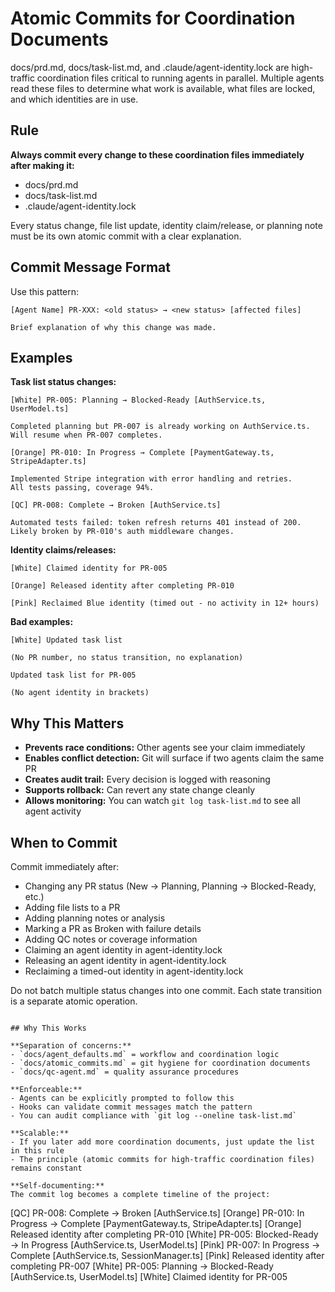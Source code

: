 # Atomic Commits for Coordination Documents

docs/prd.md, docs/task-list.md, and .claude/agent-identity.lock are high-traffic coordination files critical to running agents in parallel. Multiple agents read these files to determine what work is available, what files are locked, and which identities are in use.

## Rule

**Always commit every change to these coordination files immediately after making it:**
- docs/prd.md
- docs/task-list.md
- .claude/agent-identity.lock

Every status change, file list update, identity claim/release, or planning note must be its own atomic commit with a clear explanation.

## Commit Message Format

Use this pattern:
```
[Agent Name] PR-XXX: <old status> → <new status> [affected files]

Brief explanation of why this change was made.
```

## Examples

**Task list status changes:**
```
[White] PR-005: Planning → Blocked-Ready [AuthService.ts, UserModel.ts]

Completed planning but PR-007 is already working on AuthService.ts.
Will resume when PR-007 completes.
```

```
[Orange] PR-010: In Progress → Complete [PaymentGateway.ts, StripeAdapter.ts]

Implemented Stripe integration with error handling and retries.
All tests passing, coverage 94%.
```

```
[QC] PR-008: Complete → Broken [AuthService.ts]

Automated tests failed: token refresh returns 401 instead of 200.
Likely broken by PR-010's auth middleware changes.
```

**Identity claims/releases:**
```
[White] Claimed identity for PR-005
```

```
[Orange] Released identity after completing PR-010
```

```
[Pink] Reclaimed Blue identity (timed out - no activity in 12+ hours)
```

**Bad examples:**
```
[White] Updated task list

(No PR number, no status transition, no explanation)
```

```
Updated task list for PR-005

(No agent identity in brackets)
```

## Why This Matters

- **Prevents race conditions:** Other agents see your claim immediately
- **Enables conflict detection:** Git will surface if two agents claim the same PR
- **Creates audit trail:** Every decision is logged with reasoning
- **Supports rollback:** Can revert any state change cleanly
- **Allows monitoring:** You can watch `git log task-list.md` to see all agent activity

## When to Commit

Commit immediately after:
- Changing any PR status (New → Planning, Planning → Blocked-Ready, etc.)
- Adding file lists to a PR
- Adding planning notes or analysis
- Marking a PR as Broken with failure details
- Adding QC notes or coverage information
- Claiming an agent identity in agent-identity.lock
- Releasing an agent identity in agent-identity.lock
- Reclaiming a timed-out identity in agent-identity.lock

Do not batch multiple status changes into one commit. Each state transition is a separate atomic operation.
```

## Why This Works

**Separation of concerns:**
- `docs/agent_defaults.md` = workflow and coordination logic
- `docs/atomic_commits.md` = git hygiene for coordination documents
- `docs/qc-agent.md` = quality assurance procedures

**Enforceable:**
- Agents can be explicitly prompted to follow this
- Hooks can validate commit messages match the pattern
- You can audit compliance with `git log --oneline task-list.md`

**Scalable:**
- If you later add more coordination documents, just update the list in this rule
- The principle (atomic commits for high-traffic coordination files) remains constant

**Self-documenting:**
The commit log becomes a complete timeline of the project:
```
[QC] PR-008: Complete → Broken [AuthService.ts]
[Orange] PR-010: In Progress → Complete [PaymentGateway.ts, StripeAdapter.ts]
[Orange] Released identity after completing PR-010
[White] PR-005: Blocked-Ready → In Progress [AuthService.ts, UserModel.ts]
[Pink] PR-007: In Progress → Complete [AuthService.ts, SessionManager.ts]
[Pink] Released identity after completing PR-007
[White] PR-005: Planning → Blocked-Ready [AuthService.ts, UserModel.ts]
[White] Claimed identity for PR-005
